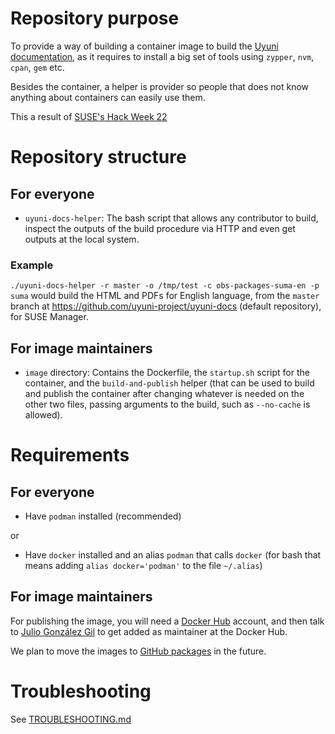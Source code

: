 # Repository purpose

To provide a way of building a container image to build the [Uyuni documentation](https://github.com/uyuni-project/uyuni-docs), as it requires to install a big set of tools using `zypper`, `nvm`, `cpan`, `gem` etc.

Besides the container, a helper is provider so people that does not know anything about containers can easily use them.

This a result of [SUSE's Hack Week 22](https://hackweek.opensuse.org/22/projects/testing-gnu-slash-linux-distributions-on-uyuni)

# Repository structure

## For everyone
- `uyuni-docs-helper`: The bash script that allows any contributor to build, inspect the outputs of the build procedure via HTTP and even get outputs at the local system.

### Example

`./uyuni-docs-helper -r master -o /tmp/test -c obs-packages-suma-en -p suma` would build the HTML and PDFs for English language, from the `master` branch at https://github.com/uyuni-project/uyuni-docs (default repository), for SUSE Manager.

## For image maintainers
- `image` directory: Contains the Dockerfile, the `startup.sh` script for the container, and the `build-and-publish` helper (that can be used to build and publish the container after changing whatever is needed on the other two files, passing arguments to the build, such as `--no-cache` is allowed).

# Requirements

## For everyone

- Have `podman` installed (recommended)

or

- Have `docker` installed and an alias `podman` that calls `docker` (for bash that means adding `alias docker='podman'` to the file `~/.alias`)


## For image maintainers

For publishing the image, you will need a [Docker Hub](https://hub.docker.com/) account, and then talk to [Julio González Gil](https://build.opensuse.org/users/juliogonzalezgil) to get added as maintainer at the Docker Hub.

We plan to move the images to [GitHub packages](https://docs.github.com/en/actions/publishing-packages/publishing-docker-images#publishing-images-to-github-packages) in the future.

# Troubleshooting

See [TROUBLESHOOTING.md](TROUBLESHOOTING.md)
